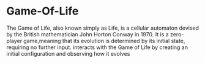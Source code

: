 # Game-Of-Life
The Game of Life, also known simply as Life, is a cellular automaton devised by the British mathematician John Horton Conway in 1970. It is a zero-player game,meaning that its evolution is determined by its initial state, requiring no further input. interacts with the Game of Life by creating an initial configuration and observing how it evolves
